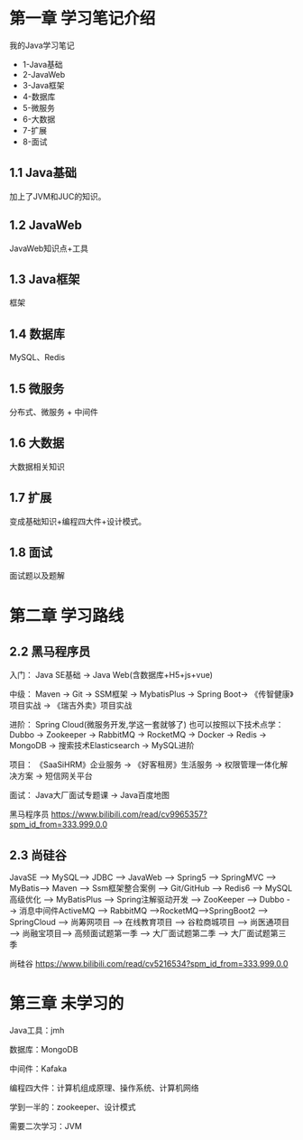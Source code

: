 # 第一章 学习笔记介绍

我的Java学习笔记

- 1-Java基础
- 2-JavaWeb
- 3-Java框架
- 4-数据库
- 5-微服务
- 6-大数据
- 7-扩展
- 8-面试

## 1.1 Java基础

加上了JVM和JUC的知识。

## 1.2 JavaWeb

JavaWeb知识点+工具

## 1.3 Java框架

框架

## 1.4 数据库

MySQL、Redis

## 1.5 微服务

分布式、微服务 + 中间件

## 1.6 大数据

大数据相关知识

## 1.7 扩展

变成基础知识+编程四大件+设计模式。

## 1.8 面试

面试题以及题解

# 第二章 学习路线

## 2.2 黑马程序员

入门： Java SE基础 → Java Web(含数据库+H5+js+vue)

中级： Maven → Git → SSM框架 → MybatisPlus → Spring Boot→ 《传智健康》项目实战 → 《瑞吉外卖》项目实战

进阶： Spring Cloud(微服务开发,学这一套就够了) 也可以按照以下技术点学： 
Dubbo → Zookeeper → RabbitMQ → RocketMQ → Docker → Redis → MongoDB → 搜索技术Elasticsearch → MySQL进阶

项目： 《SaaSiHRM》企业服务 → 《好客租房》生活服务 → 权限管理一体化解决方案 → 短信网关平台

面试： Java大厂面试专题课 → Java百度地图 

黑马程序员 https://www.bilibili.com/read/cv9965357?spm_id_from=333.999.0.0 

## 2.3 尚硅谷

JavaSE --> MySQL--> JDBC --> JavaWeb --> Spring5 --> SpringMVC --> MyBatis--> Maven --> Ssm框架整合案例 --> Git/GitHub --> Redis6 --> MySQL高级优化 --> MyBatisPlus --> Spring注解驱动开发 -->  ZooKeeper --> Dubbo --> 消息中间件ActiveMQ --> RabbitMQ -->RocketMQ-->SpringBoot2 -->  SpringCloud --> 尚筹网项目 --> 在线教育项目 --> 谷粒商城项目 --> 尚医通项目 --> 尚融宝项目--> 高频面试题第一季 --> 大厂面试题第二季 --> 大厂面试题第三季  

尚硅谷 https://www.bilibili.com/read/cv5216534?spm_id_from=333.999.0.0 

# 第三章 未学习的

Java工具：jmh

数据库：MongoDB

中间件：Kafaka

编程四大件：计算机组成原理、操作系统、计算机网络

学到一半的：zookeeper、设计模式

需要二次学习：JVM





